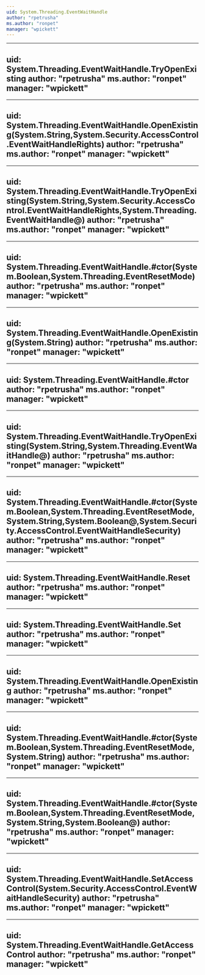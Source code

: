 ```yaml
---
uid: System.Threading.EventWaitHandle
author: "rpetrusha"
ms.author: "ronpet"
manager: "wpickett"
---
```


---
uid: System.Threading.EventWaitHandle.TryOpenExisting
author: "rpetrusha"
ms.author: "ronpet"
manager: "wpickett"
---

---
uid: System.Threading.EventWaitHandle.OpenExisting(System.String,System.Security.AccessControl.EventWaitHandleRights)
author: "rpetrusha"
ms.author: "ronpet"
manager: "wpickett"
---

---
uid: System.Threading.EventWaitHandle.TryOpenExisting(System.String,System.Security.AccessControl.EventWaitHandleRights,System.Threading.EventWaitHandle@)
author: "rpetrusha"
ms.author: "ronpet"
manager: "wpickett"
---

---
uid: System.Threading.EventWaitHandle.#ctor(System.Boolean,System.Threading.EventResetMode)
author: "rpetrusha"
ms.author: "ronpet"
manager: "wpickett"
---

---
uid: System.Threading.EventWaitHandle.OpenExisting(System.String)
author: "rpetrusha"
ms.author: "ronpet"
manager: "wpickett"
---

---
uid: System.Threading.EventWaitHandle.#ctor
author: "rpetrusha"
ms.author: "ronpet"
manager: "wpickett"
---

---
uid: System.Threading.EventWaitHandle.TryOpenExisting(System.String,System.Threading.EventWaitHandle@)
author: "rpetrusha"
ms.author: "ronpet"
manager: "wpickett"
---

---
uid: System.Threading.EventWaitHandle.#ctor(System.Boolean,System.Threading.EventResetMode,System.String,System.Boolean@,System.Security.AccessControl.EventWaitHandleSecurity)
author: "rpetrusha"
ms.author: "ronpet"
manager: "wpickett"
---

---
uid: System.Threading.EventWaitHandle.Reset
author: "rpetrusha"
ms.author: "ronpet"
manager: "wpickett"
---

---
uid: System.Threading.EventWaitHandle.Set
author: "rpetrusha"
ms.author: "ronpet"
manager: "wpickett"
---

---
uid: System.Threading.EventWaitHandle.OpenExisting
author: "rpetrusha"
ms.author: "ronpet"
manager: "wpickett"
---

---
uid: System.Threading.EventWaitHandle.#ctor(System.Boolean,System.Threading.EventResetMode,System.String)
author: "rpetrusha"
ms.author: "ronpet"
manager: "wpickett"
---

---
uid: System.Threading.EventWaitHandle.#ctor(System.Boolean,System.Threading.EventResetMode,System.String,System.Boolean@)
author: "rpetrusha"
ms.author: "ronpet"
manager: "wpickett"
---

---
uid: System.Threading.EventWaitHandle.SetAccessControl(System.Security.AccessControl.EventWaitHandleSecurity)
author: "rpetrusha"
ms.author: "ronpet"
manager: "wpickett"
---

---
uid: System.Threading.EventWaitHandle.GetAccessControl
author: "rpetrusha"
ms.author: "ronpet"
manager: "wpickett"
---
